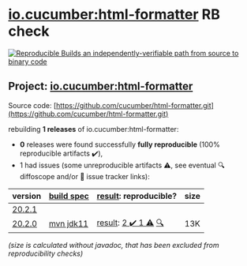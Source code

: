 [io.cucumber:html-formatter](https://search.maven.org/artifact/io.cucumber/html-formatter/) RB check
=======

[![Reproducible Builds](https://reproducible-builds.org/images/logos/rb.svg) an independently-verifiable path from source to binary code](https://reproducible-builds.org/)

## Project: [io.cucumber:html-formatter](https://search.maven.org/artifact/io.cucumber/html-formatter/)

Source code: [https://github.com/cucumber/html-formatter.git](https://github.com/cucumber/html-formatter.git)

rebuilding **1 releases** of io.cucumber:html-formatter:
- **0** releases were found successfully **fully reproducible** (100% reproducible artifacts :heavy_check_mark:),
- 1 had issues (some unreproducible artifacts :warning:, see eventual :mag: diffoscope and/or :memo: issue tracker links):

| version | [build spec](/BUILDSPEC.md) | [result](https://reproducible-builds.org/docs/jvm/): reproducible? | size |
| -- | --------- | ------ | -- |
| [20.2.1](https://search.maven.org/artifact/io.cucumber/html-formatter/20.2.1/pom) | | | |
| [20.2.0](https://search.maven.org/artifact/io.cucumber/html-formatter/20.2.0/pom) | [mvn jdk11](html-formatter-20.2.0.buildspec) | [result](html-formatter-20.2.0.buildinfo): [2 :heavy_check_mark:  1 :warning:](html-formatter-20.2.0.buildcompare) [:mag:](html-formatter-20.2.0.diffoscope) | 13K |

<i>(size is calculated without javadoc, that has been excluded from reproducibility checks)</i>
